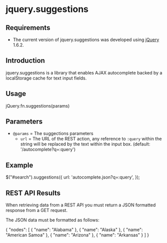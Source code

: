 jquery.suggestions
==================

Requirements
------------
* The current version of jquery.suggestions was developed using [jQuery](http://jquery.com) 1.6.2.

Introduction
------------
jquery.suggestions is a library that enables AJAX autocomplete backed by a localStorage cache for text input fields.

Usage
-----
  jQuery.fn.suggestions(params)
  
Parameters
----------
* `@params` = The suggections parameters
  * `url` = The URL of the REST action, any reference to `:query` within the string will be replaced by the text within the input box.
    (default: '/autocomplete?q=:query')
  

Example
-------
  $("#search").suggestions({
    url: 'autocomplete.json?q=:query',
  });

REST API Results
----------------
When retrieving data from a REST API you must return a JSON formatted response from a GET request.

The JSON data must be formatted as follows:

  {
    "nodes": [
      { "name": "Alabama" },
      { "name": "Alaska" },
      { "name": "American Samoa" },
      { "name": "Arizona" },
      { "name": "Arkansas" }
    ]
  }
